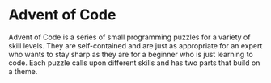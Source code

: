 # Advent of Code

Advent of Code is a series of small programming puzzles for a variety of skill levels.
They are self-contained and are just as appropriate for an expert who wants to stay sharp as they are for a beginner
who is just learning to code. Each puzzle calls upon different skills and has two parts that build on a theme.